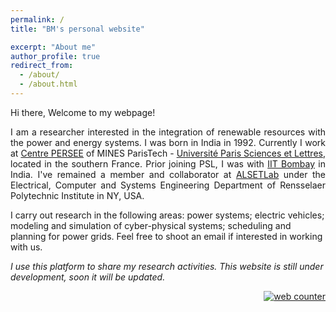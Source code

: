 ```yaml
---
permalink: /
title: "BM's personal website"

excerpt: "About me"
author_profile: true
redirect_from: 
  - /about/
  - /about.html
---
```



Hi there, Welcome to my webpage!

<p align="justify">
I am a researcher interested in the integration of renewable resources with the power and energy systems. I was born in India in 1992. Currently I work at <a href="http://www.persee.mines-paristech.fr/Accueil/Presentation/">Centre PERSEE</a> of MINES ParisTech - <a href="https://www.psl.eu/">Université Paris Sciences et Lettres</a>, located in the southern France. Prior joining PSL, I was with <a href="http://iitb.ac.in/">IIT Bombay</a> in India. I've remained a member and collaborator at <a href="https://alsetlab.github.io">ALSETLab</a> under the Electrical, Computer and Systems Engineering Department of Rensselaer Polytechnic Institute in NY, USA.
</p>

I carry out research in the following areas: power systems; electric vehicles; modeling and simulation of cyber-physical systems; scheduling and planning for power grids. Feel free to shoot an email if interested in working with us.


*I use this platform to share my research activities. This website is still under development, soon it will be updated.*




<div style="text-align: right"> 
<!-- hitwebcounter Code START -->
<a href="https://www.hitwebcounter.com" target="_blank">
<img src="https://hitwebcounter.com/counter/counter.php?page=7952998&style=0038&nbdigits=5&type=page&initCount=0" title="Free Counter" Alt="web counter"   border="0" /></a>        
</div>
